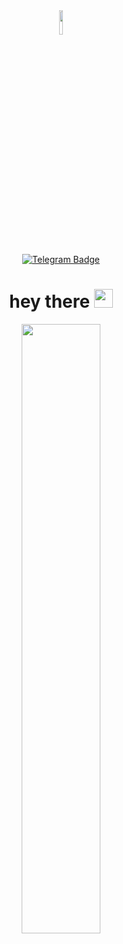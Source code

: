 <div id="header" align="center">
  <img src="https://media.giphy.com/media/Q7SKqn3G97xpmfSOvG/giphy.gif" width="10%" height="10%"/>
  <div id="badges">
  <a href="https://t.me/kocharyan_x_armen">
    <img src="https://img.shields.io/badge/Telegram-blue?logo=telegram&logoColor=white&style=for-the-badge" alt="Telegram Badge"/>
  </a>
</div>
  <img src="https://komarev.com/ghpvc/?username=AraKchrUser&style=flat-square&color=blue" alt=""/>
  <h1>
  hey there
  <img src="https://media.giphy.com/media/hvRJCLFzcasrR4ia7z/giphy.gif" width="30px"/>
</h1>
</div>


<div align="center">
  <img src="https://cdn.sanity.io/images/ordgikwe/production/a830c5182852e35bcd0dc07b90122f07ecd15f48-700x525.gif?w=700&h=525&auto=format" width="50%" height="50%"/>
</div>
